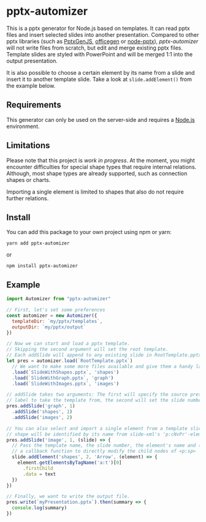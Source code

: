# pptx-automizer
This is a pptx generator for Node.js based on templates. It can read pptx files and insert selected slides into another presentation. Compared to other pptx libraries (such as [PptxGenJS](https://github.com/gitbrent/PptxGenJS), [officegen](https://github.com/Ziv-Barber/officegen) or [node-pptx](https://github.com/heavysixer/node-pptx)), *pptx-automizer* will not write files from scratch, but edit and merge existing pptx files. Template slides are styled with PowerPoint and will be merged 1:1 into the output presentation.

It is also possible to choose a certain element by its name from a slide and insert it to another template slide. Take a look at <code>slide.addElement()</code> from the example below.

## Requirements
This generator can only be used on the server-side and requires a [Node.js](https://nodejs.org/en/download/package-manager/) environment.

## Limitations
Please note that this project is *work in progress*. At the moment, you might encounter difficulties for special shape types that require internal relations.
Although, most shape types are already supported, such as connection shapes or charts.

Importing a single element is limited to shapes that also do not require further relations.

## Install
You can add this package to your own project using npm or yarn:
```
yarn add pptx-automizer
```
or
```
npm install pptx-automizer
```

## Example
```js
import Automizer from "pptx-automizer"

// First, let's set some preferences
const automizer = new Automizer({
  templateDir: `my/pptx/templates`,
  outputDir: `my/pptx/output`
})

// Now we can start and load a pptx template.
// Skipping the second argument will set the root template.
// Each addSlide will append to any existing slide in RootTemplate.pptx.
let pres = automizer.load(`RootTemplate.pptx`)
  // We want to make some more files available and give them a handy label.
  .load(`SlideWithShapes.pptx`, 'shapes')
  .load(`SlideWithGraph.pptx`, 'graph')
  .load(`SlideWithImages.pptx`, 'images')

// addSlide takes two arguments: The first will specify the source presentation's
// label to take the template from, the second will set the slide number to require.
pres.addSlide('graph', 1)
  .addSlide('shapes', 1)
  .addSlide('images', 2)

// You can also select and import a single element from a template slide. The desired
// shape will be identified by its name from slide-xml's 'p:cNvPr'-element.
pres.addSlide('image', 1, (slide) => {
  // Pass the template name, the slide number, the element's name and (optionally)
  // a callback function to directly modify the child nodes of <p:sp>
  slide.addElement('shapes', 2, 'Arrow', (element) => {
    element.getElementsByTagName('a:t')[0]
      .firstChild
      .data = text
  })
})

// Finally, we want to write the output file.
pres.write(`myPresentation.pptx`).then(summary => {
  console.log(summary)
})
```
